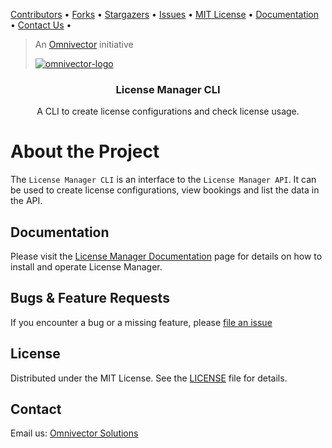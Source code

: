 [contributors-url]: https://github.com/omnivector-solutions/license-manager/graphs/contributors
[forks-url]: https://github.com/omnivector-solutions/license-manager/network/members
[stars-url]: https://github.com/omnivector-solutions/license-manager/stargazers
[issues-url]: https://github.com/omnivector-solutions/license-manager/issues
[license-url]: https://github.com/omnivector-solutions/license-manager/blob/master/LICENSE
[docs-url]: https://omnivector-solutions.github.io/license-manager/
[contact-us]: mailto:info@omnivector.solutions

[Contributors][contributors-url] •
[Forks][forks-url] •
[Stargazers][stars-url] •
[Issues][issues-url] •
[MIT License][license-url] •
[Documentation][docs-url] •
[Contact Us][contact-us] •

<!-- PROJECT LOGO -->
> An [Omnivector](https://www.omnivector.io/) initiative
>
> [![omnivector-logo](https://omnivector-public-assets.s3.us-west-2.amazonaws.com/branding/omnivector-logo-text-black-horz.png)](https://www.omnivector.io/)

<h3 align="center">License Manager CLI</h3>

<p align="center">
  A CLI to create license configurations and check license usage.
</p>


# About the Project

The `License Manager CLI` is an interface to the `License Manager API`. It can be used to create license configurations, view bookings
and list the data in the API.


## Documentation

Please visit the
[License Manager Documentation][docs-url]
page for details on how to install and operate License Manager.


## Bugs & Feature Requests

If you encounter a bug or a missing feature, please
[file an issue][issues-url]


## License
Distributed under the MIT License. See the [LICENSE][license-url] file for details.


## Contact
Email us: [Omnivector Solutions][contact-us]
